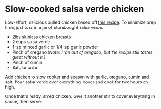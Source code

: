 Slow-cooked salsa verde chicken
===============================

Low-effort, delicious pulled chicken based off [this recipe](http://www.skinnytaste.com/2013/04/easiest-crock-pot-salsa-verde-chicken.html). To minimize prep time, just toss in a jar of storebought salsa verde.

* 2lbs skinless chicken breasts
* 2 cups salsa verde
* 1 tsp minced garlic or 1/4 tsp garlic powder
* Pinch of oregano *(Note: I ran out of oregano, but the recipe still tastes great without it.)*
* Pinch of cumin
* Salt, to taste

Add chicken to slow cooker and season with garlic, oregano, cumin and salt. Pour salsa verde over everything, cover and cook for two hours on high.

Once that's ready, shred chicken. Give it another stir to cover everything in sauce, then serve.
